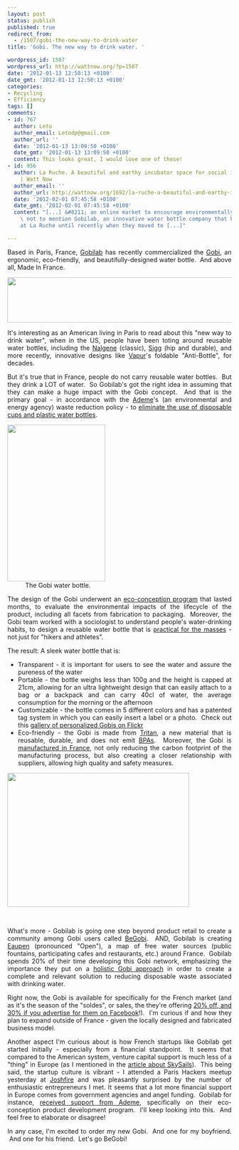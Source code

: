 ```yaml
---
layout: post
status: publish
published: true
redirect_from:
  - /1507/gobi-the-new-way-to-drink-water
title: 'Gobi. The new way to drink water. '

wordpress_id: 1507
wordpress_url: http://wattnow.org/?p=1507
date: '2012-01-13 12:50:13 +0100'
date_gmt: '2012-01-13 12:50:13 +0100'
categories:
- Recycling
- Efficiency
tags: []
comments:
- id: 767
  author: Leto
  author_email: Letodp@gmail.com
  author_url: ''
  date: '2012-01-13 13:09:50 +0100'
  date_gmt: '2012-01-13 13:09:50 +0100'
  content: This looks great, I would love one of these!
- id: 956
  author: La Ruche. A beautiful and earthy incubator space for social innovation.
    | Watt Now
  author_email: ''
  author_url: http://wattnow.org/1692/la-ruche-a-beautiful-and-earthy-incubator-space-for-social-innovation
  date: '2012-02-01 07:45:58 +0100'
  date_gmt: '2012-02-01 07:45:58 +0100'
  content: "[...] &#8211; an online market to encourage environmentally-friendly shopping
    \ not to mention Gobilab, an innovative water bottle company that had resided
    at La Ruche until recently when they moved to [...]"

---
```

<p style="text-align: justify;">Based in Paris, France, <a href="http://www.gobilab.com/">Gobilab</a> has recently commercialized the <a href="http://www.gobilab.com/decouvrez-le-gobi/design/">Gobi</a>, an ergonomic, eco-friendly, &nbsp;and beautifully-designed water bottle. &nbsp;And above all, Made In France.</p>
<p style="text-align: justify;"><a href="http://www.gobilab.com/"> <img class="alignnone" title="gobiLAB - logo" src="{{ 'assets/from-wordpress/uploads/2012/01/gobiLAB-logo.png' | relative_url }}" alt="" width="640" height="102" /></a></p>
<p style="text-align: justify;">It's interesting as an American living in Paris to read about this "new way to drink water", when in the US, people have been toting around reusable water bottles, including the <a href="http://nalgene.com/">Nalgene</a> (classic), <a href="http://www.sigg.com/">Sigg</a>&nbsp;(hip and durable), and more recently, innovative designs like <a href="http://vapur.us/">Vapur</a>'s foldable "Anti-Bottle", for decades.</p>
<p style="text-align: justify;">But it's true that in France, people do not carry reusable water bottles. &nbsp;But they drink a LOT of water. &nbsp;So Gobilab's got the right idea in assuming that they can make a huge impact with the Gobi concept. &nbsp;And that is the primary goal - in accordance with the <a href="http://www2.ademe.fr/servlet/getDoc?id=11433&amp;m=3&amp;cid=96">Ademe</a>'s (an environmental and energy agency) waste reduction policy - to <a href="http://www.gobilab.com/pourquoi-comment/developpement-durable/">eliminate the use of disposable cups and plastic water bottles</a>.</p>
<div class="mceTemp" style="text-align: justify;">
<dl id="attachment_1510" class="wp-caption alignnone" style="width: 230px;">
<dt class="wp-caption-dt"><a href="http://www.gobilab.com/decouvrez-le-gobi/design/"><img class="size-full wp-image-1510 " title="gobi - bottle" src="{{ 'assets/from-wordpress/uploads/2012/01/gobi-bottle.png' | relative_url }}" alt="" width="220" height="352" /></a></dt>
<dd class="wp-caption-dd">The Gobi water bottle.</dd>
</dl>
</div>
<p style="text-align: justify;">The design of the Gobi underwent an <a href="http://www.gobilab.com/pourquoi-comment/developpement-durable/">eco-conception program</a> that lasted months, to evaluate the environmental impacts of the lifecycle of the product, including all facets from fabrication to packaging. &nbsp;Moreover, the Gobi team worked with a sociologist to understand people's water-drinking habits, to design a reusable water bottle that is <a href="http://www.gobilab.com/pourquoi-comment/pourquoi-reinventer-la-bouteille/">practical for the masses</a> - not just for "hikers and athletes".</p>
<p style="text-align: justify;">The result: A sleek water bottle that is:</p>
<ul style="text-align: justify;">
<li>Transparent - it is important for users to see the water and assure the pureness of the water</li>
<li>Portable - the bottle weighs less than 100g and the height is capped at 21cm, allowing for an ultra lightweight design that can easily attach to a bag or a backpack and can carry 40cl of water, the average consumption for the morning or the afternoon</li>
<li>Customizable - the bottle comes in 5 different colors and has a patented tag system in which you can easily insert a label or a photo. &nbsp;Check out this <a href="http://www.flickr.com/photos/gobilab/sets/72157625892941349/">gallery of personalized Gobis on Flickr</a></li>
<li>Eco-friendly - the Gobi is made from <a href="http://www.eastman.com/brands/eastman_tritan/Pages/Overview.aspx">Tritan</a>, a new material that is reusable, durable, and does not emit <a href="http://en.wikipedia.org/wiki/Bisphenol_A ">BPAs</a>. &nbsp;Moreover, the Gobi is <a href="http://www.gobilab.com/2011/05/made-in-france/">manufactured in France</a>, not only reducing the carbon footprint of the manufacturing process, but also creating a closer relationship with suppliers, allowing high quality and safety measures.</li>
</ul>
<div style="text-align: justify;">
<p><a href="http://www.gobilab.com/2011/05/made-in-france/"><img class="size-full wp-image-1511 " title="gobi - made in france" src="{{ 'assets/from-wordpress/uploads/2012/01/gobi-made-in-france.png' | relative_url }}" alt="" width="408" height="301" /></a></p>
<p>&nbsp;</p>
<p>What's more - Gobilab is going one step beyond product retail to create a community among Gobi users called <a href="http://www.gobilab.com/la-communaute-gobi/les-utilisateurs/">BeGobi</a>. &nbsp;AND, Gobilab is creating <a href="http://www.gobilab.com/la-communaute-gobi/le-reseau/">Eaupen</a> (pronounced "Open"), a map of free water sources (public fountains, participating cafes and restaurants, etc.) around France. &nbsp;Gobilab spends 20% of their time developing this Gobi network, emphasizing the importance they put on a <a href="http://www.gobilab.com/pourquoi-comment/developpement-durable/">holistic Gobi approach</a>&nbsp;in order to create a complete and relevant solution to reducing disposable waste associated with drinking water.</p>
</div>
<p style="text-align: justify;">Right now, the Gobi is available for specifically for the French market (and as it's the season of the "soldes", or sales, the they're offering <a href="http://boutique.gobilab.com/">20% off, and 30% if you advertise for them on Facebook</a>!). &nbsp;I'm curious if and how they plan to expand outside of France - given the locally designed and fabricated business model.</p>
<p style="text-align: justify;">Another aspect I'm curious about is how French startups like Gobilab get started initially - especially from a financial standpoint. &nbsp;It seems that compared to the American system, venture capital support is much less of a "thing" in Europe (as I mentioned in the <a title="SkySails.  New energy for shipping." href="http://wattnow.org/1480/skysails-new-energy-for-shipping">article about SkySails</a>). &nbsp;This being said, the startup culture is vibrant - I attended a Paris Hackers meetup yesterday at <a href="http://joshfire.com/">Joshfire</a>&nbsp;and was pleasantly surprised by the number of enthusiastic entrepreneurs I met. It seems that a lot more financial support in Europe comes from government agencies and angel funding. &nbsp;Gobilab for instance, <a href="http://www.gobilab.com/pourquoi-comment/developpement-durable/">received support from Ademe</a>, specifically on their eco-conception product development program. &nbsp;I'll keep looking into this. &nbsp;And feel free to elaborate or disagree!</p>
<p style="text-align: justify;">In any case, I'm excited to order my new Gobi. &nbsp;And one for my boyfriend. &nbsp;And one for his friend. &nbsp;Let's go BeGobi!</p>
